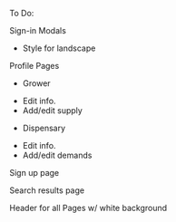 To Do:

Sign-in Modals
- Style for landscape

Profile Pages

- Grower
 + Edit info.
 + Add/edit supply  

- Dispensary
 + Edit info.
 + Add/edit demands

Sign up page

Search results page

Header for all Pages w/ white background
